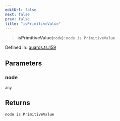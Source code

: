 ```yaml
---
editUrl: false
next: false
prev: false
title: "isPrimitiveValue"
---
```


> **isPrimitiveValue**(`node`): `node is PrimitiveValue`

Defined in: [guards.ts:159](https://github.com/rcs-agents/rcs-lang/blob/96f7bb5710555321ae9695be4004d52239e42e7e/packages/ast/src/guards.ts#L159)

## Parameters

### node

`any`

## Returns

`node is PrimitiveValue`
